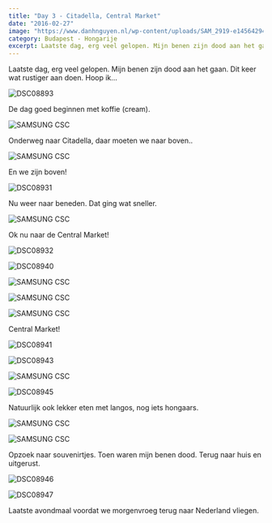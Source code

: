 ```yaml
---
title: "Day 3 - Citadella, Central Market"
date: "2016-02-27"
image: "https://www.danhnguyen.nl/wp-content/uploads/SAM_2919-e1456429420259.jpg"
category: Budapest - Hongarije
excerpt: Laatste dag, erg veel gelopen. Mijn benen zijn dood aan het gaan. Dit keer wat rustiger aan doen. Hoop ik...
---
```


Laatste dag, erg veel gelopen. Mijn benen zijn dood aan het gaan. Dit keer wat rustiger aan doen. Hoop ik...

![DSC08893](https://www.danhnguyen.nl/wp-content/uploads//DSC08893.jpg)

De dag goed beginnen met koffie (cream).

![SAMSUNG CSC](https://www.danhnguyen.nl/wp-content/uploads//SAM_2820-e1456428947224.jpg)

Onderweg naar Citadella, daar moeten we naar boven..

![SAMSUNG CSC](https://www.danhnguyen.nl/wp-content/uploads//SAM_2851.jpg)

En we zijn boven!

![DSC08931](https://www.danhnguyen.nl/wp-content/uploads//DSC08931.jpg)

Nu weer naar beneden. Dat ging wat sneller.

![SAMSUNG CSC](https://www.danhnguyen.nl/wp-content/uploads//SAM_2868-e1456429072930.jpg)

Ok nu naar de Central Market!

![DSC08932](https://www.danhnguyen.nl/wp-content/uploads//DSC08932.jpg)

![DSC08940](https://www.danhnguyen.nl/wp-content/uploads//DSC08940.jpg)

![SAMSUNG CSC](https://www.danhnguyen.nl/wp-content/uploads//SAM_2906-e1456429302597.jpg)

![SAMSUNG CSC](https://www.danhnguyen.nl/wp-content/uploads//SAM_2900-e1456429310397.jpg)

![SAMSUNG CSC](https://www.danhnguyen.nl/wp-content/uploads//SAM_2888-e1456429318732.jpg)

Central Market!

![DSC08941](https://www.danhnguyen.nl/wp-content/uploads//DSC08941.jpg)

![DSC08943](https://www.danhnguyen.nl/wp-content/uploads//DSC08943.jpg)

![SAMSUNG CSC](https://www.danhnguyen.nl/wp-content/uploads//SAM_2919-e1456429420259.jpg)

![DSC08945](https://www.danhnguyen.nl/wp-content/uploads//DSC08945.jpg)

Natuurlijk ook lekker eten met langos, nog iets hongaars.

![SAMSUNG CSC](https://www.danhnguyen.nl/wp-content/uploads//SAM_2915.jpg)

![SAMSUNG CSC](https://www.danhnguyen.nl/wp-content/uploads//SAM_2912.jpg)

Opzoek naar souvenirtjes. Toen waren mijn benen dood. Terug naar huis en uitgerust.

![DSC08946](https://www.danhnguyen.nl/wp-content/uploads//DSC08946.jpg)

![DSC08947](https://www.danhnguyen.nl/wp-content/uploads//DSC08947.jpg)

Laatste avondmaal voordat we morgenvroeg terug naar Nederland vliegen.
